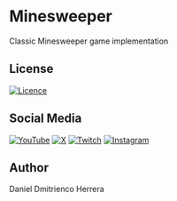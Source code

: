 # Minesweeper

Classic Minesweeper game implementation

## License

[![Licence](https://img.shields.io/github/license/Ileriayo/markdown-badges?style=for-the-badge)](./LICENSE)

## Social Media

[![YouTube](https://img.shields.io/badge/YouTube-FF2300?style=for-the-badge&logo=youtube&logoColor=white)](https://www.youtube.com/@DanielDH179)
[![X](https://img.shields.io/badge/X-000000?style=for-the-badge&logo=X&logoColor=white)](https://twitter.com/DanielDH179)
[![Twitch](https://img.shields.io/badge/Twitch-9146FF?style=for-the-badge&logo=Twitch&logoColor=white)](https://www.twitch.tv/danieldh179)
[![Instagram](https://img.shields.io/badge/Instagram-E4405F?style=for-the-badge&logo=instagram&logoColor=white)](https://www.instagram.com/danieldh179)

## Author

Daniel Dmitrienco Herrera
